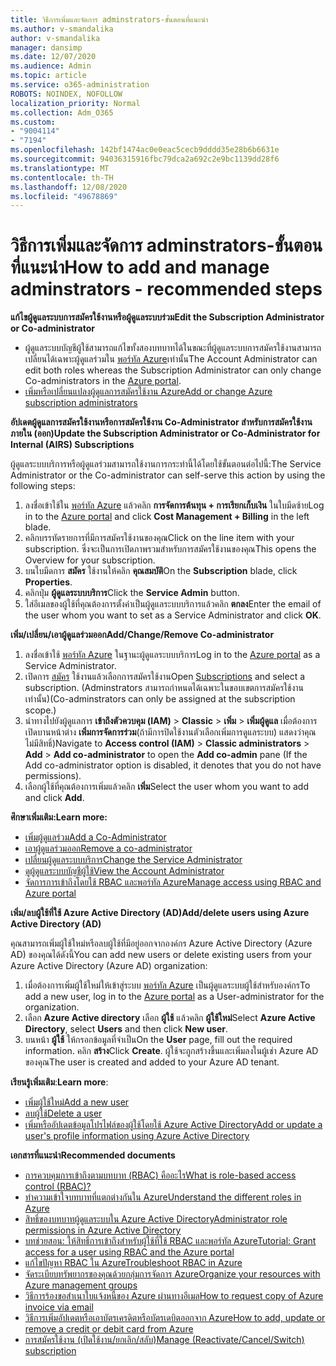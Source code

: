 ```yaml
---
title: วิธีการเพิ่มและจัดการ adminstrators-ขั้นตอนที่แนะนำ
ms.author: v-smandalika
author: v-smandalika
manager: dansimp
ms.date: 12/07/2020
ms.audience: Admin
ms.topic: article
ms.service: o365-administration
ROBOTS: NOINDEX, NOFOLLOW
localization_priority: Normal
ms.collection: Adm_O365
ms.custom:
- "9004114"
- "7194"
ms.openlocfilehash: 142bf1474ac0e0eac5cecb9dddd35e28b6b6631e
ms.sourcegitcommit: 94036315916fbc79dca2a692c2e9bc1139dd28f6
ms.translationtype: MT
ms.contentlocale: th-TH
ms.lasthandoff: 12/08/2020
ms.locfileid: "49678869"
---
```

# <a name="how-to-add-and-manage-adminstrators---recommended-steps"></a><span data-ttu-id="3f7b1-102">วิธีการเพิ่มและจัดการ adminstrators-ขั้นตอนที่แนะนำ</span><span class="sxs-lookup"><span data-stu-id="3f7b1-102">How to add and manage adminstrators - recommended steps</span></span>

<span data-ttu-id="3f7b1-103">**แก้ไขผู้ดูแลระบบการสมัครใช้งานหรือผู้ดูแลระบบร่วม**</span><span class="sxs-lookup"><span data-stu-id="3f7b1-103">**Edit the Subscription Administrator or Co-administrator**</span></span>

- <span data-ttu-id="3f7b1-104">ผู้ดูแลระบบบัญชีผู้ใช้สามารถแก้ไขทั้งสองบทบาทได้ในขณะที่ผู้ดูแลระบบการสมัครใช้งานสามารถเปลี่ยนได้เฉพาะผู้ดูแลร่วมใน [พอร์ทัล Azure](https://ms.portal.azure.com/#home)เท่านั้น</span><span class="sxs-lookup"><span data-stu-id="3f7b1-104">The Account Administrator can edit both roles whereas the Subscription Administrator can only change Co-administrators in the [Azure portal](https://ms.portal.azure.com/#home).</span></span>
- [<span data-ttu-id="3f7b1-105">เพิ่มหรือเปลี่ยนแปลงผู้ดูแลการสมัครใช้งาน Azure</span><span class="sxs-lookup"><span data-stu-id="3f7b1-105">Add or change Azure subscription administrators</span></span>](https://docs.microsoft.com/azure/cost-management-billing/manage/add-change-subscription-administrator)

<span data-ttu-id="3f7b1-106">**อัปเดตผู้ดูแลการสมัครใช้งานหรือการสมัครใช้งาน Co-Administrator สำหรับการสมัครใช้งานภายใน (ออก)**</span><span class="sxs-lookup"><span data-stu-id="3f7b1-106">**Update the Subscription Administrator or Co-Administrator for Internal (AIRS) Subscriptions**</span></span>

<span data-ttu-id="3f7b1-107">ผู้ดูแลระบบบริการหรือผู้ดูแลร่วมสามารถใช้งานการกระทำนี้ได้โดยใช้ขั้นตอนต่อไปนี้:</span><span class="sxs-lookup"><span data-stu-id="3f7b1-107">The Service Administrator or the Co-administrator can self-serve this action by using the following steps:</span></span>

1. <span data-ttu-id="3f7b1-108">ลงชื่อเข้าใช้ใน [พอร์ทัล Azure](https://ms.portal.azure.com/#home) แล้วคลิก **การจัดการต้นทุน + การเรียกเก็บเงิน** ในใบมีดซ้าย</span><span class="sxs-lookup"><span data-stu-id="3f7b1-108">Log in to the [Azure portal](https://ms.portal.azure.com/#home) and click **Cost Management + Billing** in the left blade.</span></span>
2. <span data-ttu-id="3f7b1-109">คลิกบรรทัดรายการที่มีการสมัครใช้งานของคุณ</span><span class="sxs-lookup"><span data-stu-id="3f7b1-109">Click on the line item with your subscription.</span></span> <span data-ttu-id="3f7b1-110">ซึ่งจะเป็นการเปิดภาพรวมสำหรับการสมัครใช้งานของคุณ</span><span class="sxs-lookup"><span data-stu-id="3f7b1-110">This opens the Overview for your subscription.</span></span>
3. <span data-ttu-id="3f7b1-111">บนใบมีดการ **สมัคร** ใช้งานให้คลิก **คุณสมบัติ**</span><span class="sxs-lookup"><span data-stu-id="3f7b1-111">On the **Subscription** blade, click **Properties**.</span></span> 
4. <span data-ttu-id="3f7b1-112">คลิกปุ่ม **ผู้ดูแลระบบบริการ**</span><span class="sxs-lookup"><span data-stu-id="3f7b1-112">Click the **Service Admin** button.</span></span>
5. <span data-ttu-id="3f7b1-113">ใส่อีเมลของผู้ใช้ที่คุณต้องการตั้งค่าเป็นผู้ดูแลระบบบริการแล้วคลิก **ตกลง**</span><span class="sxs-lookup"><span data-stu-id="3f7b1-113">Enter the email of the user whom you want to set as a Service Administrator and click **OK**.</span></span>

<span data-ttu-id="3f7b1-114">**เพิ่ม/เปลี่ยน/เอาผู้ดูแลร่วมออก**</span><span class="sxs-lookup"><span data-stu-id="3f7b1-114">**Add/Change/Remove Co-administrator**</span></span>

1. <span data-ttu-id="3f7b1-115">ลงชื่อเข้าใช้ [พอร์ทัล Azure](https://ms.portal.azure.com/#home) ในฐานะผู้ดูแลระบบบริการ</span><span class="sxs-lookup"><span data-stu-id="3f7b1-115">Log in to the [Azure portal](https://ms.portal.azure.com/#home) as a Service Administrator.</span></span>
2. <span data-ttu-id="3f7b1-116">เปิดการ [สมัคร](https://ms.portal.azure.com/#blade/Microsoft_Azure_Billing/SubscriptionsBlade) ใช้งานแล้วเลือกการสมัครใช้งาน</span><span class="sxs-lookup"><span data-stu-id="3f7b1-116">Open [Subscriptions](https://ms.portal.azure.com/#blade/Microsoft_Azure_Billing/SubscriptionsBlade) and select a subscription.</span></span> <span data-ttu-id="3f7b1-117">(Adminstrators สามารถกำหนดได้เฉพาะในขอบเขตการสมัครใช้งานเท่านั้น)</span><span class="sxs-lookup"><span data-stu-id="3f7b1-117">(Co-adminstrators can only be assigned at the subscription scope.)</span></span>
3. <span data-ttu-id="3f7b1-118">นำทางไปยังผู้ดูแลการ **เข้าถึงตัวควบคุม (IAM)**  >  **Classic**  >  **เพิ่ม**  >  **เพิ่มผู้ดูแล** เมื่อต้องการเปิดบานหน้าต่าง **เพิ่มการจัดการร่วม**(ถ้ามีการปิดใช้งานตัวเลือกเพิ่มการดูแลระบบ) แสดงว่าคุณไม่มีสิทธิ์)</span><span class="sxs-lookup"><span data-stu-id="3f7b1-118">Navigate to **Access control (IAM)** > **Classic administrators** > **Add** > **Add co-administrator** to open the **Add co-admin** pane (If the Add co-administrator option is disabled, it denotes that you do not have permissions).</span></span>
4. <span data-ttu-id="3f7b1-119">เลือกผู้ใช้ที่คุณต้องการเพิ่มแล้วคลิก **เพิ่ม**</span><span class="sxs-lookup"><span data-stu-id="3f7b1-119">Select the user whom you want to add and click **Add**.</span></span>

<span data-ttu-id="3f7b1-120">**ศึกษาเพิ่มเติม:**</span><span class="sxs-lookup"><span data-stu-id="3f7b1-120">**Learn more:**</span></span>
- [<span data-ttu-id="3f7b1-121">เพิ่มผู้ดูแลร่วม</span><span class="sxs-lookup"><span data-stu-id="3f7b1-121">Add a Co-Administrator</span></span>](https://docs.microsoft.com/azure/role-based-access-control/classic-administrators)
- [<span data-ttu-id="3f7b1-122">เอาผู้ดูแลร่วมออก</span><span class="sxs-lookup"><span data-stu-id="3f7b1-122">Remove a co-administrator</span></span>](https://docs.microsoft.com/azure/role-based-access-control/classic-administrators)
- [<span data-ttu-id="3f7b1-123">เปลี่ยนผู้ดูแลระบบบริการ</span><span class="sxs-lookup"><span data-stu-id="3f7b1-123">Change the Service Administrator</span></span>](https://docs.microsoft.com/azure/role-based-access-control/classic-administrators)
- [<span data-ttu-id="3f7b1-124">ดูผู้ดูแลระบบบัญชีผู้ใช้</span><span class="sxs-lookup"><span data-stu-id="3f7b1-124">View the Account Administrator</span></span>](https://docs.microsoft.com/azure/role-based-access-control/classic-administrators)
- [<span data-ttu-id="3f7b1-125">จัดการการเข้าถึงโดยใช้ RBAC และพอร์ทัล Azure</span><span class="sxs-lookup"><span data-stu-id="3f7b1-125">Manage access using RBAC and Azure portal</span></span>](https://docs.microsoft.com/azure/role-based-access-control/role-assignments-portal)

<span data-ttu-id="3f7b1-126">**เพิ่ม/ลบผู้ใช้ที่ใช้ Azure Active Directory (AD)**</span><span class="sxs-lookup"><span data-stu-id="3f7b1-126">**Add/delete users using Azure Active Directory (AD)**</span></span>

<span data-ttu-id="3f7b1-127">คุณสามารถเพิ่มผู้ใช้ใหม่หรือลบผู้ใช้ที่มีอยู่ออกจากองค์กร Azure Active Directory (Azure AD) ของคุณได้ดังนี้</span><span class="sxs-lookup"><span data-stu-id="3f7b1-127">You can add new users or delete existing users from your Azure Active Directory (Azure AD) organization:</span></span>

1. <span data-ttu-id="3f7b1-128">เมื่อต้องการเพิ่มผู้ใช้ใหม่ให้เข้าสู่ระบบ [พอร์ทัล Azure](https://ms.portal.azure.com/#home) เป็นผู้ดูแลระบบผู้ใช้สำหรับองค์กร</span><span class="sxs-lookup"><span data-stu-id="3f7b1-128">To add a new user, log in to the [Azure portal](https://ms.portal.azure.com/#home) as a User-administrator for the organization.</span></span>
2. <span data-ttu-id="3f7b1-129">เลือก **Azure Active directory** เลือก **ผู้ใช้** แล้วคลิก **ผู้ใช้ใหม่**</span><span class="sxs-lookup"><span data-stu-id="3f7b1-129">Select **Azure Active Directory**, select **Users** and then click **New user**.</span></span>
3. <span data-ttu-id="3f7b1-130">บนหน้า **ผู้ใช้** ให้กรอกข้อมูลที่จำเป็น</span><span class="sxs-lookup"><span data-stu-id="3f7b1-130">On the **User** page, fill out the required information.</span></span> <span data-ttu-id="3f7b1-131">คลิก **สร้าง**</span><span class="sxs-lookup"><span data-stu-id="3f7b1-131">Click **Create**.</span></span> <span data-ttu-id="3f7b1-132">ผู้ใช้จะถูกสร้างขึ้นและเพิ่มลงในผู้เช่า Azure AD ของคุณ</span><span class="sxs-lookup"><span data-stu-id="3f7b1-132">The user is created and added to your Azure AD tenant.</span></span>

<span data-ttu-id="3f7b1-133">**เรียนรู้เพิ่มเติม**:</span><span class="sxs-lookup"><span data-stu-id="3f7b1-133">**Learn more**:</span></span>

- [<span data-ttu-id="3f7b1-134">เพิ่มผู้ใช้ใหม่</span><span class="sxs-lookup"><span data-stu-id="3f7b1-134">Add a new user</span></span>](https://docs.microsoft.com/azure/active-directory/fundamentals/add-users-azure-active-directory)
- [<span data-ttu-id="3f7b1-135">ลบผู้ใช้</span><span class="sxs-lookup"><span data-stu-id="3f7b1-135">Delete a user</span></span>](https://docs.microsoft.com/azure/active-directory/fundamentals/add-users-azure-active-directory)
- [<span data-ttu-id="3f7b1-136">เพิ่มหรืออัปเดตข้อมูลโปรไฟล์ของผู้ใช้โดยใช้ Azure Active Directory</span><span class="sxs-lookup"><span data-stu-id="3f7b1-136">Add or update a user's profile information using Azure Active Directory</span></span>](https://docs.microsoft.com/azure/active-directory/fundamentals/active-directory-users-profile-azure-portal)

<span data-ttu-id="3f7b1-137">**เอกสารที่แนะนำ**</span><span class="sxs-lookup"><span data-stu-id="3f7b1-137">**Recommended documents**</span></span>

- [<span data-ttu-id="3f7b1-138">การควบคุมการเข้าถึงตามบทบาท (RBAC) คืออะไร</span><span class="sxs-lookup"><span data-stu-id="3f7b1-138">What is role-based access control (RBAC)?</span></span>](https://docs.microsoft.com/azure/role-based-access-control/overview)
- [<span data-ttu-id="3f7b1-139">ทำความเข้าใจบทบาทที่แตกต่างกันใน Azure</span><span class="sxs-lookup"><span data-stu-id="3f7b1-139">Understand the different roles in Azure</span></span>](https://docs.microsoft.com/azure/role-based-access-control/rbac-and-directory-admin-roles)
- [<span data-ttu-id="3f7b1-140">สิทธิ์ของบทบาทผู้ดูแลระบบใน Azure Active Directory</span><span class="sxs-lookup"><span data-stu-id="3f7b1-140">Administrator role permissions in Azure Active Directory</span></span>](https://docs.microsoft.com/azure/active-directory/roles/permissions-reference)
- [<span data-ttu-id="3f7b1-141">บทช่วยสอน: ให้สิทธิ์การเข้าถึงสำหรับผู้ใช้ที่ใช้ RBAC และพอร์ทัล Azure</span><span class="sxs-lookup"><span data-stu-id="3f7b1-141">Tutorial: Grant access for a user using RBAC and the Azure portal</span></span>](https://docs.microsoft.com/azure/role-based-access-control/quickstart-assign-role-user-portal)
- [<span data-ttu-id="3f7b1-142">แก้ไขปัญหา RBAC ใน Azure</span><span class="sxs-lookup"><span data-stu-id="3f7b1-142">Troubleshoot RBAC in Azure</span></span>](https://docs.microsoft.com/azure/role-based-access-control/troubleshooting)
- [<span data-ttu-id="3f7b1-143">จัดระเบียบทรัพยากรของคุณด้วยกลุ่มการจัดการ Azure</span><span class="sxs-lookup"><span data-stu-id="3f7b1-143">Organize your resources with Azure management groups</span></span>](https://docs.microsoft.com/azure/governance/management-groups/overview)
- [<span data-ttu-id="3f7b1-144">วิธีการร้องขอสำเนาใบแจ้งหนี้ของ Azure ผ่านทางอีเมล</span><span class="sxs-lookup"><span data-stu-id="3f7b1-144">How to request copy of Azure invoice via email</span></span>](https://azure.microsoft.com/en-us/blog/azure-email-invoices/)
- [<span data-ttu-id="3f7b1-145">วิธีการเพิ่มอัปเดตหรือเอาบัตรเครดิตหรือบัตรเดบิตออกจาก Azure</span><span class="sxs-lookup"><span data-stu-id="3f7b1-145">How to add, update or remove a credit or debit card from Azure</span></span>](https://docs.microsoft.com/azure/cost-management-billing/manage/change-credit-card)
- [<span data-ttu-id="3f7b1-146">การสมัครใช้งาน (เปิดใช้งาน/ยกเลิก/สลับ)</span><span class="sxs-lookup"><span data-stu-id="3f7b1-146">Manage (Reactivate/Cancel/Switch) subscription</span></span>](https://docs.microsoft.com/azure/cost-management-billing/manage/subscription-disabled)



